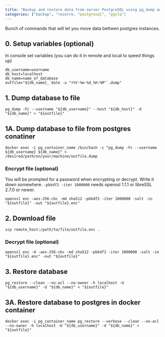 ```yaml
---
title: "Backup and restore data from server PostgreSQL using pg_dump and pg_restore"
categories: ["backup", "resotre, "postgresql", "pgslq"]
---
```


Bunch of commands that will let you move data bettwen postgres instances.

## 0. Setup variables (optional)
In console set variables (you can do it in remote and local to speed things up)

    db_username=username
    db_host=localhost
    db_name=name_of_database
    outfile="${db_name}_`date -u "+%Y-%m-%d_%H:%M"`.dump"

## 1. Dump database to file
    pg_dump -Fc --username "${db_username}" --host "${db_host}" -d "${db_name}" > "${outfile}"

## 1A. Dump database to file from postgres conatiner
    docker exec -i pg_container_name /bin/bash -c "pg_dump -Fc --username ${db_username} ${db_name}" > /desired/path/on/your/machine/outfile.dump

### Encrypt file (optional)
You will be prompted for a password when encrypting or decrypt. Write it down somewhere.
`-pbkdf2 -iter 1000000` needs openssl 1.1.1 or libreSSL 2.7.0 or newer.

    openssl enc -aes-256-cbc -md sha512 -pbkdf2 -iter 1000000 -salt -in "${outfile}" -out "${outfile}.enc"

## 2. Download file
    scp remote_host:/path/to/file/outfile.enc .

###  Decrypt file (optional)
    openssl enc -d -aes-256-cbc -md sha512 -pbkdf2 -iter 1000000 -salt -in "${outfile}.enc" -out "${outfile}"

## 3. Restore database
    pg_restore --clean --no-acl --no-owner -h localhost -U "${db_username}" -d "${db_name}" < "${outfile}"

## 3A. Restore database to postgres in docker container
    docker exec -i pg_container_name pg_restore --verbose --clean --no-acl --no-owner -h localhost -U "${db_username}" -d "${db_name}" < "${outfile}"